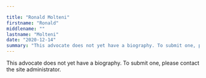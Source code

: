 ```yaml
---

title: "Ronald Molteni"
firstname: "Ronald"
middlename: ""
lastname: "Molteni"
date: "2020-12-14"
summary: "This advocate does not yet have a biography. To submit one, please contact the site administrator."
---
```

This advocate does not yet have a biography. To submit one, please contact the site administrator.


